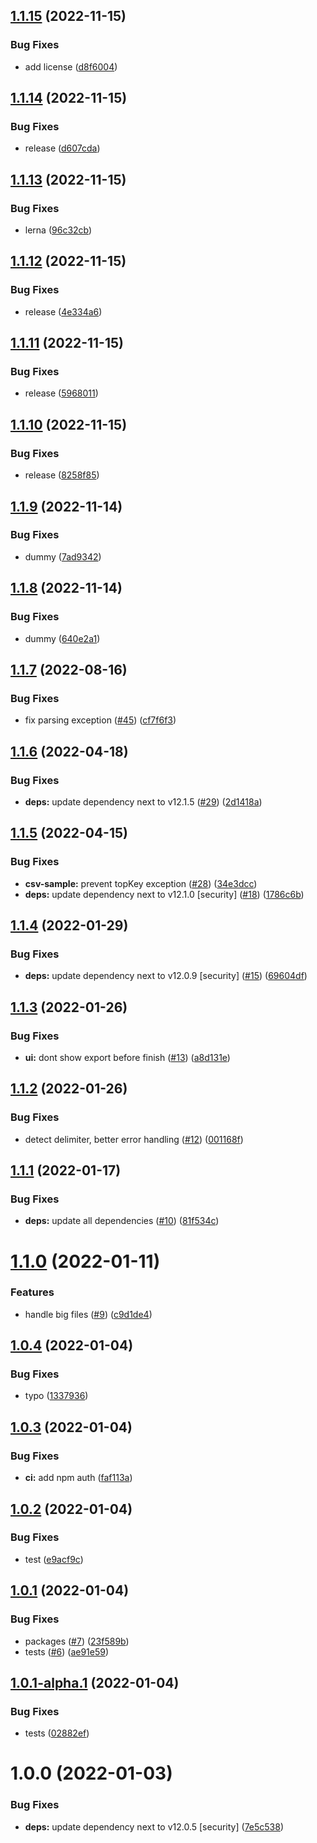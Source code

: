 ## [1.1.15](https://github.com/SocialGouv/anonymify/compare/v1.1.14...v1.1.15) (2022-11-15)


### Bug Fixes

* add license ([d8f6004](https://github.com/SocialGouv/anonymify/commit/d8f60045500e6dececf33a5318ef6ebe066fb79f))

## [1.1.14](https://github.com/SocialGouv/anonymify/compare/v1.1.13...v1.1.14) (2022-11-15)


### Bug Fixes

* release ([d607cda](https://github.com/SocialGouv/anonymify/commit/d607cda6d2e7fe61998797e286f02f40258ced70))

## [1.1.13](https://github.com/SocialGouv/anonymify/compare/v1.1.12...v1.1.13) (2022-11-15)


### Bug Fixes

* lerna ([96c32cb](https://github.com/SocialGouv/anonymify/commit/96c32cb6f24601619ebe309060bc027cff11ecc0))

## [1.1.12](https://github.com/SocialGouv/anonymify/compare/v1.1.11...v1.1.12) (2022-11-15)


### Bug Fixes

* release ([4e334a6](https://github.com/SocialGouv/anonymify/commit/4e334a6723cc91c808ae96fd9c3b4358dbd0630b))

## [1.1.11](https://github.com/SocialGouv/anonymify/compare/v1.1.10...v1.1.11) (2022-11-15)


### Bug Fixes

* release ([5968011](https://github.com/SocialGouv/anonymify/commit/5968011477f5f06d37b1099430be16c0c39b641d))

## [1.1.10](https://github.com/SocialGouv/anonymify/compare/v1.1.9...v1.1.10) (2022-11-15)


### Bug Fixes

* release ([8258f85](https://github.com/SocialGouv/anonymify/commit/8258f85d9272f8faa7949932adbc07379244a9c1))

## [1.1.9](https://github.com/SocialGouv/anonymify/compare/v1.1.8...v1.1.9) (2022-11-14)


### Bug Fixes

* dummy ([7ad9342](https://github.com/SocialGouv/anonymify/commit/7ad93424a715540e4d494a829d71a5e840ebee36))

## [1.1.8](https://github.com/SocialGouv/anonymify/compare/v1.1.7...v1.1.8) (2022-11-14)


### Bug Fixes

* dummy ([640e2a1](https://github.com/SocialGouv/anonymify/commit/640e2a17367b8f86631b9feae9651d96c445bb84))

## [1.1.7](https://github.com/SocialGouv/anonymify/compare/v1.1.6...v1.1.7) (2022-08-16)


### Bug Fixes

* fix parsing exception ([#45](https://github.com/SocialGouv/anonymify/issues/45)) ([cf7f6f3](https://github.com/SocialGouv/anonymify/commit/cf7f6f357653bd86474e293dd3d4a1cdcb2bb817))

## [1.1.6](https://github.com/SocialGouv/anonymify/compare/v1.1.5...v1.1.6) (2022-04-18)


### Bug Fixes

* **deps:** update dependency next to v12.1.5 ([#29](https://github.com/SocialGouv/anonymify/issues/29)) ([2d1418a](https://github.com/SocialGouv/anonymify/commit/2d1418ae408eeeb8119d833d59c4fc89169b9fef))

## [1.1.5](https://github.com/SocialGouv/anonymify/compare/v1.1.4...v1.1.5) (2022-04-15)


### Bug Fixes

* **csv-sample:** prevent topKey exception ([#28](https://github.com/SocialGouv/anonymify/issues/28)) ([34e3dcc](https://github.com/SocialGouv/anonymify/commit/34e3dcc91aa19e9e5a0fdb1c845e1d88e029e307))
* **deps:** update dependency next to v12.1.0 [security] ([#18](https://github.com/SocialGouv/anonymify/issues/18)) ([1786c6b](https://github.com/SocialGouv/anonymify/commit/1786c6b0a6ccfb7427f3cbea660b6be14297a233))

## [1.1.4](https://github.com/SocialGouv/anonymify/compare/v1.1.3...v1.1.4) (2022-01-29)


### Bug Fixes

* **deps:** update dependency next to v12.0.9 [security] ([#15](https://github.com/SocialGouv/anonymify/issues/15)) ([69604df](https://github.com/SocialGouv/anonymify/commit/69604dfd9e7b4947b2ad8d745c89dc9e16dac52b))

## [1.1.3](https://github.com/SocialGouv/anonymify/compare/v1.1.2...v1.1.3) (2022-01-26)


### Bug Fixes

* **ui:** dont show export before finish ([#13](https://github.com/SocialGouv/anonymify/issues/13)) ([a8d131e](https://github.com/SocialGouv/anonymify/commit/a8d131eba020e684eedff57e140430ad5f2e211b))

## [1.1.2](https://github.com/SocialGouv/anonymify/compare/v1.1.1...v1.1.2) (2022-01-26)


### Bug Fixes

* detect delimiter, better error handling ([#12](https://github.com/SocialGouv/anonymify/issues/12)) ([001168f](https://github.com/SocialGouv/anonymify/commit/001168f227d247480df062a7026fc501b0e8f969))

## [1.1.1](https://github.com/SocialGouv/anonymify/compare/v1.1.0...v1.1.1) (2022-01-17)


### Bug Fixes

* **deps:** update all dependencies ([#10](https://github.com/SocialGouv/anonymify/issues/10)) ([81f534c](https://github.com/SocialGouv/anonymify/commit/81f534c643191e46aa083f2b868fa4876664d7b9))

# [1.1.0](https://github.com/SocialGouv/anonymify/compare/v1.0.4...v1.1.0) (2022-01-11)


### Features

* handle big files ([#9](https://github.com/SocialGouv/anonymify/issues/9)) ([c9d1de4](https://github.com/SocialGouv/anonymify/commit/c9d1de4ba8f0e76ad6ea1d21d3ecf734b5d6905e))

## [1.0.4](https://github.com/SocialGouv/anonymify/compare/v1.0.3...v1.0.4) (2022-01-04)


### Bug Fixes

* typo ([1337936](https://github.com/SocialGouv/anonymify/commit/1337936d44871e01f801dea726cd863fbf32e598))

## [1.0.3](https://github.com/SocialGouv/anonymify/compare/v1.0.2...v1.0.3) (2022-01-04)


### Bug Fixes

* **ci:** add npm auth ([faf113a](https://github.com/SocialGouv/anonymify/commit/faf113a2740d6cfb53d4f0dae1dd461ec41ec38f))

## [1.0.2](https://github.com/SocialGouv/anonymify/compare/v1.0.1...v1.0.2) (2022-01-04)


### Bug Fixes

* test ([e9acf9c](https://github.com/SocialGouv/anonymify/commit/e9acf9cf1a83d377046079bf63a5e6c440af4965))

## [1.0.1](https://github.com/SocialGouv/anonymify/compare/v1.0.0...v1.0.1) (2022-01-04)


### Bug Fixes

* packages ([#7](https://github.com/SocialGouv/anonymify/issues/7)) ([23f589b](https://github.com/SocialGouv/anonymify/commit/23f589b92aebc5fed0e4940b037daf878eb5836c))
* tests ([#6](https://github.com/SocialGouv/anonymify/issues/6)) ([ae91e59](https://github.com/SocialGouv/anonymify/commit/ae91e5975fd8784a846f88ce0bf8835fd9e009ef))

## [1.0.1-alpha.1](https://github.com/SocialGouv/anonymify/compare/v1.0.0...v1.0.1-alpha.1) (2022-01-04)


### Bug Fixes

* tests ([02882ef](https://github.com/SocialGouv/anonymify/commit/02882ef28ba6e2c1e1e02affe9513c4d994f635f))

# 1.0.0 (2022-01-03)


### Bug Fixes

* **deps:** update dependency next to v12.0.5 [security] ([7e5c538](https://github.com/SocialGouv/anonymify/commit/7e5c5384774776d50feeb75a788916c1210c0d32))

